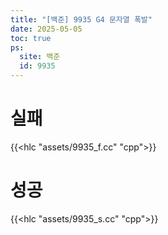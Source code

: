```yaml
---
title: "[백준] 9935 G4 문자열 폭발"
date: 2025-05-05
toc: true
ps:
  site: 백준
  id: 9935
---
```


# 실패

{{<hlc "assets/9935_f.cc" "cpp">}}

# 성공

{{<hlc "assets/9935_s.cc" "cpp">}}